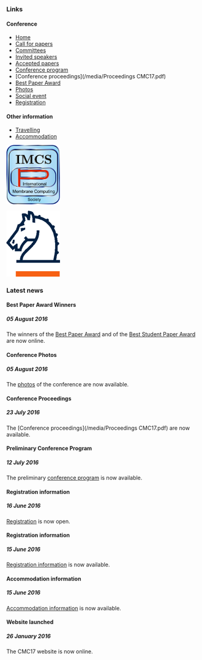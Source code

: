 ### Links

#### Conference

* [Home](/)
* [Call for papers](/call-for-papers/)
* [Committees](/committees/)
* [Invited speakers](/invited-speakers/)
* [Accepted papers](/accepted-papers/)
* [Conference program](/conference-program/)
* [Conference proceedings](/media/Proceedings CMC17.pdf)
* [Best Paper Award](/best-paper-award/)
* [Photos](/photos/)
* [Social event](/social-event/)
* [Registration](/registration/)

#### Other information

* [Travelling](/travelling/)
* [Accommodation](/accommodation/)

<img src="/media/imcs-logo.png" width="140px" title="IMCS" />

[<img src="/media/springer-logo.png" width="140px" title="Springer" />](http://www.springer.com/)

### Latest news

#### Best Paper Award Winners
##### 05 August 2016
The winners of the [Best Paper Award](/best-paper-award/) and of the [Best Student Paper Award](/best-paper-award/) are now online.

#### Conference Photos
##### 05 August 2016
The [photos](/photos/) of the conference are now available.

#### Conference Proceedings 
##### 23 July 2016
The [Conference proceedings](/media/Proceedings CMC17.pdf) are now available.

#### Preliminary Conference Program
##### 12 July 2016
The preliminary [conference program](/conference-program/) is now available.

#### Registration information
##### 16 June 2016
[Registration](/registration/) is now open.

#### Registration information
##### 15 June 2016
[Registration information](/registration/) is now available.

#### Accommodation information
##### 15 June 2016
[Accommodation information](/accommodation/) is now available.

#### Website launched
##### 26 January 2016
The CMC17 website is now online.

